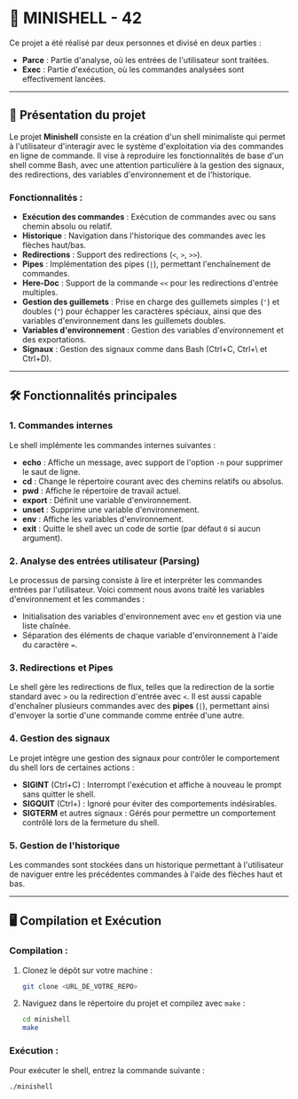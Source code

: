 # 🐚 MINISHELL - 42

Ce projet a été réalisé par deux personnes et divisé en deux parties :

- **Parce** : Partie d'analyse, où les entrées de l'utilisateur sont traitées.
- **Exec** : Partie d'exécution, où les commandes analysées sont effectivement lancées.

---

## 📖 Présentation du projet

Le projet **Minishell** consiste en la création d'un shell minimaliste qui permet à l'utilisateur d'interagir avec le système d'exploitation via des commandes en ligne de commande. Il vise à reproduire les fonctionnalités de base d'un shell comme Bash, avec une attention particulière à la gestion des signaux, des redirections, des variables d'environnement et de l'historique.

### Fonctionnalités :

- **Exécution des commandes** : Exécution de commandes avec ou sans chemin absolu ou relatif.
- **Historique** : Navigation dans l'historique des commandes avec les flèches haut/bas.
- **Redirections** : Support des redirections (`<`, `>`, `>>`).
- **Pipes** : Implémentation des pipes (`|`), permettant l'enchaînement de commandes.
- **Here-Doc** : Support de la commande `<<` pour les redirections d'entrée multiples.
- **Gestion des guillemets** : Prise en charge des guillemets simples (`'`) et doubles (`"`) pour échapper les caractères spéciaux, ainsi que des variables d'environnement dans les guillemets doubles.
- **Variables d'environnement** : Gestion des variables d'environnement et des exportations.
- **Signaux** : Gestion des signaux comme dans Bash (Ctrl+C, Ctrl+\ et Ctrl+D).

---

## 🛠️ Fonctionnalités principales

### 1. **Commandes internes**
Le shell implémente les commandes internes suivantes :

- **echo** : Affiche un message, avec support de l'option `-n` pour supprimer le saut de ligne.
- **cd** : Change le répertoire courant avec des chemins relatifs ou absolus.
- **pwd** : Affiche le répertoire de travail actuel.
- **export** : Définit une variable d'environnement.
- **unset** : Supprime une variable d'environnement.
- **env** : Affiche les variables d'environnement.
- **exit** : Quitte le shell avec un code de sortie (par défaut `0` si aucun argument).

### 2. **Analyse des entrées utilisateur (Parsing)**

Le processus de parsing consiste à lire et interpréter les commandes entrées par l'utilisateur. Voici comment nous avons traité les variables d'environnement et les commandes :

- Initialisation des variables d'environnement avec `env` et gestion via une liste chaînée.
- Séparation des éléments de chaque variable d'environnement à l'aide du caractère `=`.

### 3. **Redirections et Pipes**

Le shell gère les redirections de flux, telles que la redirection de la sortie standard avec `>` ou la redirection d'entrée avec `<`. Il est aussi capable d'enchaîner plusieurs commandes avec des **pipes** (`|`), permettant ainsi d'envoyer la sortie d'une commande comme entrée d'une autre.

### 4. **Gestion des signaux**

Le projet intègre une gestion des signaux pour contrôler le comportement du shell lors de certaines actions :

- **SIGINT** (Ctrl+C) : Interrompt l'exécution et affiche à nouveau le prompt sans quitter le shell.
- **SIGQUIT** (Ctrl+\) : Ignoré pour éviter des comportements indésirables.
- **SIGTERM** et autres signaux : Gérés pour permettre un comportement contrôlé lors de la fermeture du shell.

### 5. **Gestion de l'historique**

Les commandes sont stockées dans un historique permettant à l'utilisateur de naviguer entre les précédentes commandes à l'aide des flèches haut et bas.

---

## 🖥️ Compilation et Exécution

### Compilation :

1. Clonez le dépôt sur votre machine :
    ```bash
    git clone <URL_DE_VOTRE_REPO>
    ```

2. Naviguez dans le répertoire du projet et compilez avec `make` :
    ```bash
    cd minishell
    make
    ```

### Exécution :

Pour exécuter le shell, entrez la commande suivante :
```bash
./minishell
